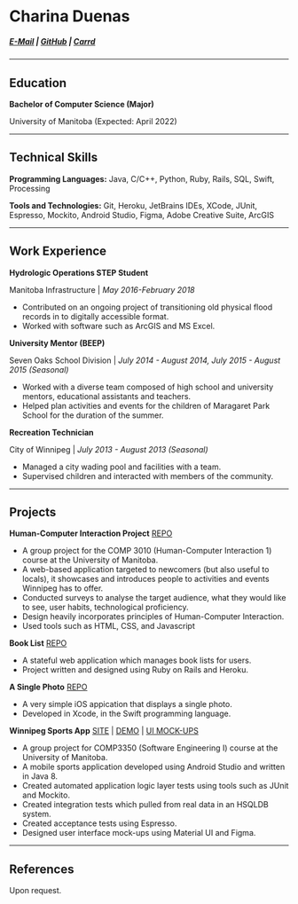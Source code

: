 # **Charina Duenas** 
##### [E-Mail](mailto:charinaduenas@gmail.com) | [GitHub](https://github.com/pandorasjuicebox) | [Carrd](https://charinaduenas.carrd.co) 

----

## Education
**Bachelor of Computer Science (Major)**

University of Manitoba (Expected: April 2022)

---

## Technical Skills

**Programming Languages:** Java, C/C++, Python, Ruby, Rails, SQL, Swift, Processing 

**Tools and Technologies:** Git, Heroku, JetBrains IDEs, XCode, JUnit, Espresso, Mockito, Android Studio, Figma, Adobe Creative Suite, ArcGIS

---

## Work Experience
**Hydrologic Operations STEP Student**

Manitoba Infrastructure | *May 2016-February 2018*
* Contributed on an ongoing project of transitioning old physical flood records in to digitally accessible format.
* Worked with software such as ArcGIS and MS Excel.

**University Mentor (BEEP)**

Seven Oaks School Division | *July 2014 - August 2014, July 2015 - August 2015 (Seasonal)*
* Worked with a diverse team composed of high school and university mentors, educational assistants and teachers.
* Helped plan activities and events for the children of Maragaret Park School for the duration of the summer.

**Recreation Technician**

City of Winnipeg | *July 2013 - August 2013 (Seasonal)*
* Managed a city wading pool and facilities with a team.
* Supervised children and interacted with members of the community.

---

## Projects
**Human-Computer Interaction Project**  [REPO](https://github.com/HCIProject-2019/HCIProject)
* A group project for the COMP 3010 (Human-Computer Interaction 1) course at the University of Manitoba.
* A web-based application targeted to newcomers (but also useful to locals), it showcases and introduces people to activities and events Winnipeg has to offer.
* Conducted surveys to analyse the target audience, what they would like to see, user habits, technological proficiency.
* Design heavily incorporates principles of Human-Computer Interaction.
* Used tools such as HTML, CSS, and Javascript

**Book List**  [REPO](https://github.com/pandorasjuicebox/books_app_rails)
* A stateful web application which manages book lists for users.
* Project written and designed using Ruby on Rails and Heroku.

**A Single Photo**  [REPO](https://github.com/pandorasjuicebox/a-single-photo)
* A very simple iOS appication that displays a single photo.
* Developed in Xcode, in the Swift programming language.

**Winnipeg Sports App**  [SITE](https://tehillahk.github.io/group6-winnipeg-sports/#home) | [DEMO](https://www.youtube.com/watch?v=i9xGLqLKMdA) | [UI MOCK-UPS](https://www.dropbox.com/s/qdaytd41d10owfq/UI-Mockups-1.pdf?dl=0)
* A group project for COMP3350 (Software Engineering I) course at the University of Manitoba. 
* A mobile sports application developed using Android Studio and written in Java 8.
* Created automated application logic layer tests using tools such as JUnit and Mockito.
* Created integration tests which pulled from real data in an HSQLDB system.
* Created acceptance tests using Espresso.
* Designed user interface mock-ups using Material UI and Figma. 

---

## References

Upon request.
